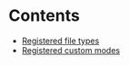 # Contents

* [Registered file types](./Registered-file-types.md)
* [Registered custom modes](./Registered-custom-modes.md)
